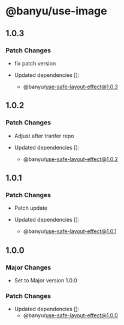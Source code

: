 # @banyu/use-image

## 1.0.3

### Patch Changes

- fix patch version

- Updated dependencies []:
  - @banyu/use-safe-layout-effect@1.0.3

## 1.0.2

### Patch Changes

- Adjust after tranfer repo

- Updated dependencies []:
  - @banyu/use-safe-layout-effect@1.0.2

## 1.0.1

### Patch Changes

- Patch update

- Updated dependencies []:
  - @banyu/use-safe-layout-effect@1.0.1

## 1.0.0

### Major Changes

- Set to Major version 1.0.0

### Patch Changes

- Updated dependencies []:
  - @banyu/use-safe-layout-effect@1.0.0
